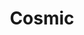 ---
title: "Cosmic"
icon: images/icons/cosmic.svg
official_url: https://www.cosmicjs.com
vitalstats_url: https://jamstack.org/headless-cms/cosmicjs
taxonomy: cms
---